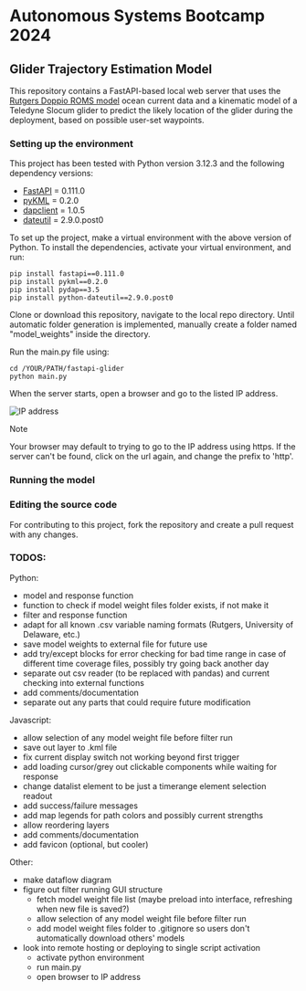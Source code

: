# Autonomous Systems Bootcamp 2024
## Glider Trajectory Estimation Model

This repository contains a FastAPI-based local web server that uses the [Rutgers Doppio ROMS model](https://gmd.copernicus.org/articles/13/3709/2020/) ocean current data and a 
kinematic model of a Teledyne Slocum glider to predict the likely location of the glider during the deployment, based on possible user-set waypoints.

### Setting up the environment
This project has been tested with Python version 3.12.3 and the following dependency versions:
- [FastAPI](https://fastapi.tiangolo.com/) = 0.111.0
- [pyKML](https://pythonhosted.org/pykml/) = 0.2.0
- [dapclient](https://pypi.org/project/dapclient/) = 1.0.5
- [dateutil](https://dateutil.readthedocs.io/en/stable/) = 2.9.0.post0

To set up the project, make a virtual environment with the above version of Python. To install the dependencies, activate your virtual environment, and run:
```
pip install fastapi==0.111.0
pip install pykml==0.2.0
pip install pydap==3.5
pip install python-dateutil==2.9.0.post0
```
Clone or download this repository, navigate to the local repo directory. Until automatic folder generation is implemented, manually create a folder named "model_weights" inside the directory.

Run the main.py file using:
```
cd /YOUR/PATH/fastapi-glider
python main.py
```
When the server starts, open a browser and go to the listed IP address.

![IP address](https://github.com/user-attachments/assets/493f110b-a672-46d1-a5f3-35b05a7d3f3b)

>[!NOTE]
>Your browser may default to trying to go to the IP address using https. If the server can't be found, click on the url again, and change the prefix to 'http'.


### Running the model

### Editing the source code
For contributing to this project, fork the repository and create a pull request with any changes.

### TODOS:

Python:
- model and response function
- function to check if model weight files folder exists, if not make it
- filter and response function
- adapt for all known .csv variable naming formats (Rutgers, University of Delaware, etc.)
- save model weights to external file for future use
- add try/except blocks for error checking for bad time range in case of different time coverage files, possibly try going back another day
- separate out csv reader (to be replaced with pandas) and current checking into external functions
- add comments/documentation
- separate out any parts that could require future modification

Javascript:
- allow selection of any model weight file before filter run
- save out layer to .kml file
- fix current display switch not working beyond first trigger
- add loading cursor/grey out clickable components while waiting for response
- change datalist element to be just a timerange element selection readout
- add success/failure messages
- add map legends for path colors and possibly current strengths
- allow reordering layers
- add comments/documentation
- add favicon (optional, but cooler)

Other:
- make dataflow diagram
- figure out filter running GUI structure
  - fetch model weight file list (maybe preload into interface, refreshing when new file is saved?)
  - allow selection of any model weight file before filter run
  - add model weight files folder to .gitignore so users don't automatically download others' models
- look into remote hosting or deploying to single script activation
  - activate python environment
  - run main.py
  - open browser to IP address
